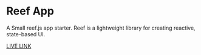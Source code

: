 # Reef App

A Small reef.js app starter. Reef is a lightweight library for creating reactive, state-based UI.  

[LIVE LINK](https://niklus.github.io/reef-app/) 
